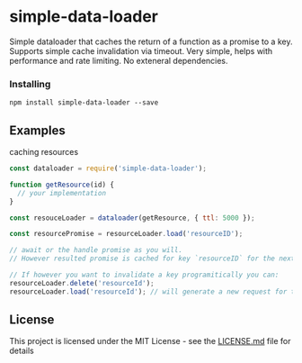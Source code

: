 # simple-data-loader

Simple dataloader that caches the return of a function as a promise to a key.
Supports simple cache invalidation via timeout. Very simple, helps with performance and
rate limiting. No exteneral dependencies.

### Installing

```
npm install simple-data-loader --save
```

## Examples

caching resources

```javascript
const dataloader = require('simple-data-loader');

function getResource(id) {
  // your implementation
}

const resouceLoader = dataloader(getResource, { ttl: 5000 });

const resourcePromise = resourceLoader.load('resourceID');

// await or the handle promise as you will.
// However resulted promise is cached for key `resourceID` for the next 5000 milliseconds

// If however you want to invalidate a key programitically you can:
resourceLoader.delete('resourceId');
resourceLoader.load('resourceId'); // will generate a new request for the underlying resource and cache it.
```

## License

This project is licensed under the MIT License - see the [LICENSE.md](LICENSE.md) file for details
